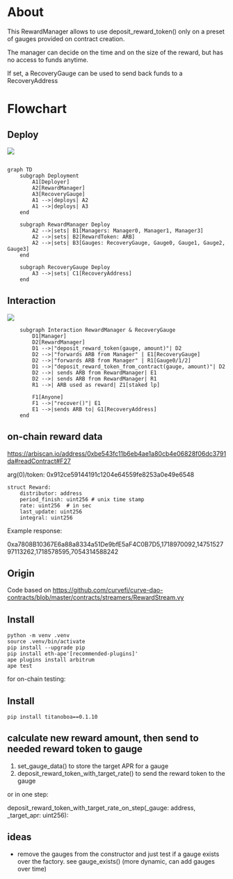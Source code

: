 # About

This RewardManager allows to use deposit_reward_token() only on a preset of gauges provided on contract creation. 

The manager can decide on the time and on the size of the reward, but has no access to funds anytime.

If set, a RecoveryGauge can be used to send back funds to a RecoveryAddress

# Flowchart

## Deploy

[![](https://mermaid.ink/img/pako:eNp9UslugzAQ_RU0ZxJhGyj4UClppJ56SXMq5ODGUxIlGGSgLU3y73VYImib2rJmeeM3i-YIm0wicIhVokW-tVaLWFnmFNVr61hgfsjqFFXZApczI1HrRr0eeGm0xA-h5ZNQIhlDzECb7B11_SiqBIcQsSaT-5Ns-IqTYfkHYy2GSsbqR52j1F3Vw9oapgJLQzMnURdXcKvTHLvXyFVj61sEfaerbI-KW7Pl_GYoi5qOTabRBGyrEU4nSSdpJ_vUf3c64PndKRtkfyDXuc-k1FgUY97-gg0p6lTspFmF4yUkhnKLKcbAjSqF3sdmRc4mTlRl9lyrDfBSV2iDzqpkC_xNHApjVbkUJS52wpSaXr25UC9ZlvZfjAn8CJ_AJ5R4U48FPg1dPwzJnR_YUAOnxJ26jHoec8PQdQNCzzZ8NRRkyhhxHOJR8_zAd9zzN2UN2Qg?type=png)](https://mermaid.live/edit#pako:eNp9UslugzAQ_RU0ZxJhGyj4UClppJ56SXMq5ODGUxIlGGSgLU3y73VYImib2rJmeeM3i-YIm0wicIhVokW-tVaLWFnmFNVr61hgfsjqFFXZApczI1HrRr0eeGm0xA-h5ZNQIhlDzECb7B11_SiqBIcQsSaT-5Ns-IqTYfkHYy2GSsbqR52j1F3Vw9oapgJLQzMnURdXcKvTHLvXyFVj61sEfaerbI-KW7Pl_GYoi5qOTabRBGyrEU4nSSdpJ_vUf3c64PndKRtkfyDXuc-k1FgUY97-gg0p6lTspFmF4yUkhnKLKcbAjSqF3sdmRc4mTlRl9lyrDfBSV2iDzqpkC_xNHApjVbkUJS52wpSaXr25UC9ZlvZfjAn8CJ_AJ5R4U48FPg1dPwzJnR_YUAOnxJ26jHoec8PQdQNCzzZ8NRRkyhhxHOJR8_zAd9zzN2UN2Qg)
```

graph TD
    subgraph Deployment
        A1[Deployer]
        A2[RewardManager]
        A3[RecoveryGauge]
        A1 -->|deploys| A2
        A1 -->|deploys| A3
    end

    subgraph RewardManager Deploy
        A2 -->|sets| B1[Managers: Manager0, Manager1, Manager3]
        A2 -->|sets| B2[RewardToken: ARB]
        A2 -->|sets| B3[Gauges: RecoveryGauge, Gauge0, Gauge1, Gauge2, Gauge3]
    end

    subgraph RecoveryGauge Deploy
        A3 -->|sets| C1[RecoveryAddress]
    end
```

## Interaction

[![](https://mermaid.ink/img/pako:eNqVUstu2zAQ_JXFHooUkB1Tr1o6FHDhNOihF7WniIbBirRsOCIFkmrrWv73UI_G8i2hIIC7nBnNrHjGQnGBKZaa1Xv4uaYS3DLNr6HxTVqhWWEPSkIm_jDNvzPJSqHhg6sL9Vvo0yNrSjHwurUm-YjZTJp-fkOfHhGYzT63FLmolTnYre6BW6uOQt6VnbgHrFKNtB8ptk5qKjtyd0p3JAOr7AvstKpg_BBFaOGB5DdmN_BuiYzkPXVxT-79t7rfdjLbQknbzfBtWcAIOTVxM7YuynsZGZmkzQa7PbgxggMzMDhu4YnkxrKjaz7Xrwmv1K8kX8mTkmIz7Y3p9TDeuz7V1OPDgLhatKqFx-v_WHGuhTGjpkNR2T3oYSV0xQ7c3c1zd0jR7kUlKKZuy5k-UqTy4nCsserHSRaYWt0ID7Vqyj2mO_ZsXNXUnFmxPjB3n6vXbs3kk1LVf4orMT3jX0xnPonmUbCM_SSMk4R8ipcenjD1STgPAz-KgjBJwnBJ_IuH_3oJMg8CsliQyHdvvIwX4eUFU3sDFg?type=png)](https://mermaid.live/edit#pako:eNqVUstu2zAQ_JXFHooUkB1Tr1o6FHDhNOihF7WniIbBirRsOCIFkmrrWv73UI_G8i2hIIC7nBnNrHjGQnGBKZaa1Xv4uaYS3DLNr6HxTVqhWWEPSkIm_jDNvzPJSqHhg6sL9Vvo0yNrSjHwurUm-YjZTJp-fkOfHhGYzT63FLmolTnYre6BW6uOQt6VnbgHrFKNtB8ptk5qKjtyd0p3JAOr7AvstKpg_BBFaOGB5DdmN_BuiYzkPXVxT-79t7rfdjLbQknbzfBtWcAIOTVxM7YuynsZGZmkzQa7PbgxggMzMDhu4YnkxrKjaz7Xrwmv1K8kX8mTkmIz7Y3p9TDeuz7V1OPDgLhatKqFx-v_WHGuhTGjpkNR2T3oYSV0xQ7c3c1zd0jR7kUlKKZuy5k-UqTy4nCsserHSRaYWt0ID7Vqyj2mO_ZsXNXUnFmxPjB3n6vXbs3kk1LVf4orMT3jX0xnPonmUbCM_SSMk4R8ipcenjD1STgPAz-KgjBJwnBJ_IuH_3oJMg8CsliQyHdvvIwX4eUFU3sDFg)

```graph TD
    subgraph Interaction RewardManager & RecoveryGauge
        D1[Manager]
        D2[RewardManager]
        D1 -->|"deposit_reward_token(gauge, amount)"| D2
        D2 -->|"forwards ARB from Manager" | E1[RecoveryGauge] 
        D2 -->|"forwards ARB from Manager" | R1[Gauge0/1/2]
        D1 -->|"deposit_reward_token_from_contract(gauge, amount)"| D2
        D2 -->| sends ARB from RewardManager| E1
        D2 -->| sends ARB from RewardManager| R1 
        R1 -->| ARB used as reward| Z1[staked lp]
      
        F1[Anyone]
        F1 -->|"recover()"| E1
        E1 -->|sends ARB to| G1[RecoveryAddress]
    end
```

## on-chain reward data


https://arbiscan.io/address/0xbe543fc11b6eb4ae1a80cb4e06828f06dc3791da#readContract#F27

arg(0)/token: 0x912ce59144191c1204e64559fe8253a0e49e6548
```
struct Reward:
    distributor: address
    period_finish: uint256 # unix time stamp
    rate: uint256  # in sec
    last_update: uint256
    integral: uint256
```
Example response:

0xa7808B10367E6a88a8334a51De9bfE5aF4C0B7D5,1718970092,1475152797113262,1718578595,7054314588242


## Origin

Code based on https://github.com/curvefi/curve-dao-contracts/blob/master/contracts/streamers/RewardStream.vy


## Install

```
python -m venv .venv
source .venv/bin/activate
pip install --upgrade pip
pip install eth-ape'[recommended-plugins]'
ape plugins install arbitrum
ape test
```

for on-chain testing:

## Install

```
pip install titanoboa==0.1.10
```

## calculate new reward amount, then send to needed reward token to gauge

1. set_gauge_data() to store the target APR for a gauge
2. deposit_reward_token_with_target_rate() to send the reward token to the gauge

or in one step:

deposit_reward_token_with_target_rate_on_step(_gauge: address, _target_apr: uint256):


## ideas

- remove the gauges from the constructor and just test if a gauge exists over the factory. see gauge_exists() (more dynamic, can add gauges over time)